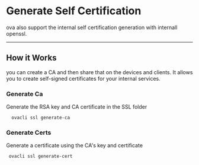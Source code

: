 # Generate Self Certification

ova also support the internal self certification generation with internall openssl.

---

## How it Works

you can create a CA and then share that on the devices and clients.
It allows you to create self-signed certificates for your internal services.

### Generate Ca

Generate the RSA key and CA certificate in the SSL folder

```
  ovacli ssl generate-ca
```

### Generate Certs

Generate a certificate using the CA's key and certificate

```
 ovacli ssl generate-cert
```

